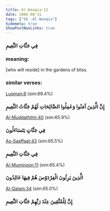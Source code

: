 ```yaml
---
title: Al-Waaqia:12
date: 2006-08-31
tags: ["56 .Al-Waaqia"]
hidemeta: true 
ShowPostNavLinks: true 
---
```

### فِي جَنَّاتِ النَّعِيمِ
### meaning: 
[who will reside] in the gardens of bliss.
### similar verses: 

[Luqman:8](/31/8) (sim:69.4%)

### إِنَّ الَّذِينَ آمَنُوا وَعَمِلُوا الصَّالِحَاتِ لَهُمْ جَنَّاتُ النَّعِيمِ

[Al-Muddaththir:40](/74/40) (sim:65.9%)

### فِي جَنَّاتٍ يَتَسَاءَلُونَ

[As-Saaffaat:43](/37/43) (sim:65.5%)

### فِي جَنَّاتِ النَّعِيمِ

[Al-Muminoon:11](/23/11) (sim:65.4%)

### الَّذِينَ يَرِثُونَ الْفِرْدَوْسَ هُمْ فِيهَا خَالِدُونَ

[Al-Qalam:34](/68/34) (sim:65.0%)

### إِنَّ لِلْمُتَّقِينَ عِنْدَ رَبِّهِمْ جَنَّاتِ النَّعِيمِ
